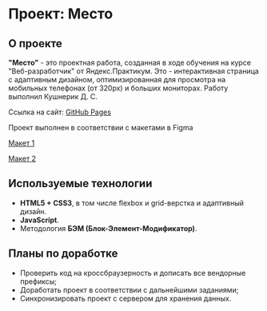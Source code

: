 # Проект: Место
## О проекте
**"Место"** - это проектная работа, созданная в ходе обучения на курсе "Веб-разработчик" от Яндекс.Практикум.  Это - интерактивная страница с адаптивным дизайном, оптимизированная для просмотра на мобильных телефонах (от 320px) и больших мониторах. Работу выполнил Кушнерик Д. С.

Ссылка на сайт: [GitHub Pages](https://dmitrykushnerik.github.io/mesto/index.html)

Проект выполнен в соответствии с макетами в Figma

[Макет 1](https://www.figma.com/file/2cn9N9jSkmxD84oJik7xL7/JavaScript.-Sprint-4?node-id=0%3A1)

[Макет 2](https://www.figma.com/file/bjyvbKKJN2naO0ucURl2Z0/JavaScript.-Sprint-5?node-id=50160%3A172)

## Используемые технологии
* **HTML5 + CSS3**, в том числе flexbox и grid-верстка и адаптивный дизайн.
* **JavaScript**.
* Методология **БЭМ (Блок-Элемент-Модификатор)**.
## Планы по доработке
* Проверить код на кроссбраузерность и дописать все вендорные префиксы;
* Доработать проект в соответствии с дальнейшими заданиями;
* Синхронизировать проект с сервером для хранения данных.